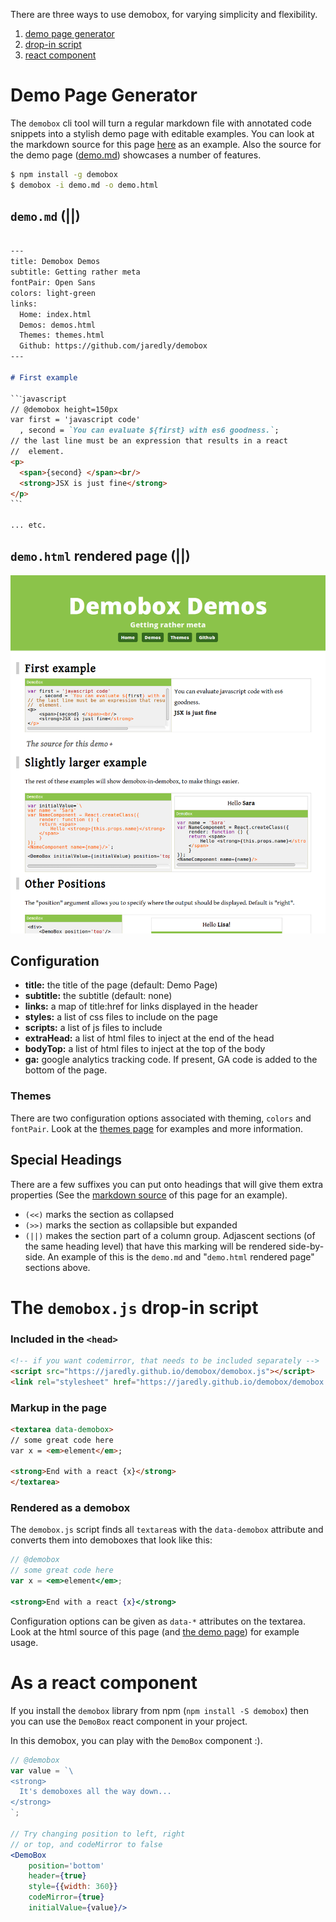 <!--
---
title: Demobox
subtitle: Demo Page Generator
fontPair: Open Sans
colors: light-green
ga: UA-7002862-5
links:
  Home: index.html
  Demos: demo.html
  Themes: themes.html
  Github: https://github.com/jaredly/demobox

demobox:
- style-min-width: "300px"
---
-->

There are three ways to use demobox, for varying simplicity and flexibility.

1. [demo page generator](#demo-page-generator)
2. [drop-in script](#the-demoboxjs-drop-in-script)
3. [react component](#as-a-react-component)

# Demo Page Generator

The `demobox` cli tool will turn a regular markdown file with annotated code
snippets into a stylish demo page with editable examples. You can look at the
markdown source for this page
[here](https://github.com/jaredly/demobox/blob/master/Readme.md) as an
example. Also the source for the demo page
([demo.md](https://github.com/jaredly/demobox/blob/master/demo.md))
showcases a number of features.

```bash
$ npm install -g demobox
$ demobox -i demo.md -o demo.html
```

## `demo.md` (||)

```markdown

---
title: Demobox Demos
subtitle: Getting rather meta
fontPair: Open Sans
colors: light-green
links:
  Home: index.html
  Demos: demos.html
  Themes: themes.html
  Github: https://github.com/jaredly/demobox
---

# First example

``ˋjavascript
// @demobox height=150px
var first = 'javascript code'
  , second = `You can evaluate ${first} with es6 goodness.`;
// the last line must be an expression that results in a react
//  element.
<p>
  <span>{second} </span><br/>
  <strong>JSX is just fine</strong>
</p>
``ˋ

... etc.
```

## `demo.html` rendered page (||)

[![demo page](./demo.png)](demo.html)

## Configuration

- **title:** the title of the page (default: Demo Page)
- **subtitle:** the subtitle (default: none)
- **links:** a map of title:href for links displayed in the header
- **styles:** a list of css files to include on the page
- **scripts:** a list of js files to include
- **extraHead:** a list of html files to inject at the end of the head
- **bodyTop:** a list of html files to inject at the top of the body
- **ga:** google analytics tracking code. If present, GA code is added to the
    bottom of the page.

### Themes

There are two configuration options associated with theming, `colors` and
`fontPair`. Look at the [themes page](themes.html) for examples and more
information.

## Special Headings

There are a few suffixes you can put onto headings that will give them extra
properties (See the [markdown source](https://github.com/jaredly/demobox/blob/master/Readme.md) of this page for an example).

- `(<<)` marks the section as collapsed
- `(>>)` marks the section as collapsible but expanded
- `(||)` makes the section part of a column group. Adjascent sections (of the
    same heading level) that have this marking will be rendered side-by-side.
    An example of this is the `demo.md` and "`demo.html` rendered page"
    sections above.


# The `demobox.js` drop-in script

### Included in the `<head>`

```html
<!-- if you want codemirror, that needs to be included separately -->
<script src="https://jaredly.github.io/demobox/demobox.js"></script>
<link rel="stylesheet" href="https://jaredly.github.io/demobox/demobox.css">
```

### Markup in the page

```html
<textarea data-demobox>
// some great code here
var x = <em>element</em>;

<strong>End with a react {x}</strong>
</textarea>
```

### Rendered as a demobox

The `demobox.js` script finds all `textarea`s with the `data-demobox`
attribute and converts them into demoboxes that look like this:

```jsx
// @demobox
// some great code here
var x = <em>element</em>;

<strong>End with a react {x}</strong>
```

Configuration options can be given as `data-*` attributes on the textarea.
Look at the html source of this page (and [the demo page](demo.html)) for example usage.

# As a react component

If you install the `demobox` library from npm (`npm install -S demobox`) then
you can use the `DemoBox` react component in your project.

In this demobox, you can play with the `DemoBox` component :).

```jsx
// @demobox
var value = `\
<strong>
  It's demoboxes all the way down...
</strong>
`;

// Try changing position to left, right
// or top, and codeMirror to false
<DemoBox
    position='bottom'
    header={true}
    style={{width: 360}}
    codeMirror={true}
    initialValue={value}/>
```

